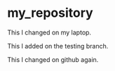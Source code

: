 # my_repository

This I changed on my laptop.

This I added on the testing branch.

This I changed on github again.
